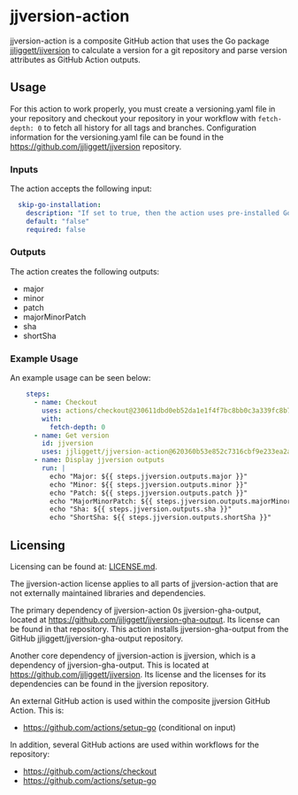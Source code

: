 # jjversion-action

jjversion-action is a composite GitHub action that uses the Go package [jjliggett/jjversion](https://github.com/jjliggett/jjversion) to calculate a version for a git repository and parse version attributes as GitHub Action outputs.

## Usage

For this action to work properly, you must create a versioning.yaml file in your repository and checkout your repository in your workflow with ```fetch-depth: 0``` to fetch all history for all tags and branches. Configuration information for the versioning.yaml file can be found in the <https://github.com/jjliggett/jjversion> repository.

### Inputs

The action accepts the following input:

```yaml
  skip-go-installation:
    description: "If set to true, then the action uses pre-installed Go"
    default: "false"
    required: false
```

### Outputs

The action creates the following outputs:

- major
- minor
- patch
- majorMinorPatch
- sha
- shortSha

### Example Usage

An example usage can be seen below:

```yaml
    steps:
      - name: Checkout
        uses: actions/checkout@230611dbd0eb52da1e1f4f7bc8bb0c3a339fc8b7
        with:
          fetch-depth: 0
      - name: Get version
        id: jjversion
        uses: jjliggett/jjversion-action@620360b53e852c7316cbf9e233ea2a5de4f39f40
      - name: Display jjversion outputs
        run: |
          echo "Major: ${{ steps.jjversion.outputs.major }}"
          echo "Minor: ${{ steps.jjversion.outputs.minor }}"
          echo "Patch: ${{ steps.jjversion.outputs.patch }}"
          echo "MajorMinorPatch: ${{ steps.jjversion.outputs.majorMinorPatch }}"
          echo "Sha: ${{ steps.jjversion.outputs.sha }}"
          echo "ShortSha: ${{ steps.jjversion.outputs.shortSha }}"
```

## Licensing

Licensing can be found at: [LICENSE.md](LICENSE.md).

The jjversion-action license applies to all parts of jjversion-action that are not externally maintained libraries and dependencies.

The primary dependency of jjversion-action 0s jjversion-gha-output, located at <https://github.com/jjliggett/jjversion-gha-output>. Its license can be found in that repository. This action installs jjversion-gha-output from the GitHub jjliggett/jjversion-gha-output repository.

Another core dependency of jjversion-action is jjversion, which is a dependency of jjversion-gha-output. This is located at <https://github.com/jjliggett/jjversion>. Its license and the licenses for its dependencies can be found in the jjversion repository.

An external GitHub action is used within the composite jjversion GitHub Action. This is:

- <https://github.com/actions/setup-go> (conditional on input)

In addition, several GitHub actions are used within workflows for the repository:

- <https://github.com/actions/checkout>
- <https://github.com/actions/setup-go>
